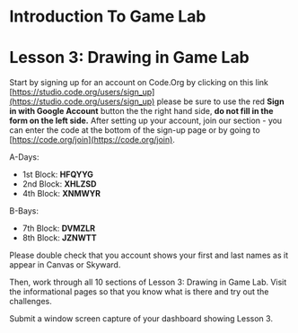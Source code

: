 # Introduction To Game Lab

# Lesson 3: Drawing in Game Lab

Start by signing up for an account on Code.Org by clicking on this link [https://studio.code.org/users/sign_up](https://studio.code.org/users/sign_up) please be sure to use the red **Sign in with Google Account** button the the right hand side, **do not fill in the form on the left side.** After setting up your account, join our section - you can enter the code at the bottom of the sign-up page or by going to [https://code.org/join](https://code.org/join).

A-Days:
* 1st Block: **HFQYYG**
* 2nd Block: **XHLZSD**
* 4th Block: **XNMWYR**

B-Bays:
* 7th Block: **DVMZLR**
* 8th Block: **JZNWTT**

Please double check that you account shows your first and last names as it appear in Canvas or Skyward.

Then, work through all 10 sections of Lesson 3: Drawing in Game Lab. Visit the informational pages so that you know what is there and try out the challenges.

Submit a window screen capture of your dashboard showing Lesson 3.
